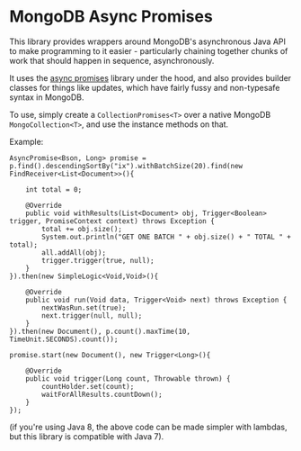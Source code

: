 MongoDB Async Promises
======================

This library provides wrappers around MongoDB's asynchronous Java API to make programming
to it easier - particularly chaining together chunks of work that should happen in sequence,
asynchronously.

It uses the [async promises](https://github.com/timboudreau/async-promises) library under the
hood, and also provides builder classes for things like updates, which have fairly fussy and
non-typesafe syntax in MongoDB.

To use, simply create a `CollectionPromises<T>` over a native MongoDB `MongoCollection<T>`,
and use the instance methods on that.

Example:
```
AsyncPromise<Bson, Long> promise = p.find().descendingSortBy("ix").withBatchSize(20).find(new FindReceiver<List<Document>>(){

    int total = 0;

    @Override
    public void withResults(List<Document> obj, Trigger<Boolean> trigger, PromiseContext context) throws Exception {
        total += obj.size();
        System.out.println("GET ONE BATCH " + obj.size() + " TOTAL " + total);
        all.addAll(obj);
        trigger.trigger(true, null);
    }
}).then(new SimpleLogic<Void,Void>(){

    @Override
    public void run(Void data, Trigger<Void> next) throws Exception {
        nextWasRun.set(true);
        next.trigger(null, null);
    }
}).then(new Document(), p.count().maxTime(10, TimeUnit.SECONDS).count());

promise.start(new Document(), new Trigger<Long>(){

    @Override
    public void trigger(Long count, Throwable thrown) {
        countHolder.set(count);
        waitForAllResults.countDown();
    }
});
```

(if you're using Java 8, the above code can be made simpler with lambdas, but this library
is compatible with Java 7).

